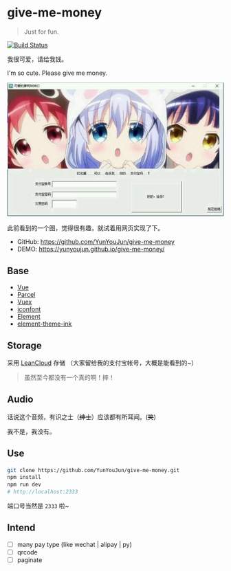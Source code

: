# give-me-money

> Just for fun.  

[![Build Status](https://travis-ci.org/YunYouJun/give-me-money.svg?branch=master)](https://travis-ci.org/YunYouJun/give-me-money)

我很可爱，请给我钱。

I'm so cute. Please give me money.

![give-me-money](https://github.com/YunYouJun/give-me-money/blob/master/src/assets/example.jpg?raw=true)

此前看到的一个图，觉得很有趣，就试着用网页实现了下。

- GitHub: <https://github.com/YunYouJun/give-me-money>
- DEMO: <https://yunyoujun.github.io/give-me-money/>

## Base

- [Vue](https://vuejs.org)
- [Parcel](https://parceljs.org)
- [Vuex](https://vuex.vuejs.org)
- [iconfont](http://iconfont.cn)
- [Element](https://github.com/ElemeFE/element/)
- [element-theme-ink](https://github.com/YunYouJun/element-theme-ink/)

## Storage

采用 [LeanCloud](https://leancloud.cn/) 存储 （大家留给我的支付宝帐号，大概是能看到的~）

> 虽然至今都没有一个真的啊！摔！

## Audio

话说这个音频，有识之士（~~绅士~~）应该都有所耳闻。(~~笑~~)

我不是，我没有。

## Use

```sh
git clone https://github.com/YunYouJun/give-me-money.git
npm install
npm run dev
# http://localhost:2333
```

端口号当然是 `2333` 啦~

## Intend

- [ ] many pay type (like wechat | alipay | py)
- [ ] qrcode
- [ ] paginate